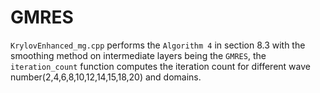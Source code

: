# GMRES

`KrylovEnhanced_mg.cpp` performs the `Algorithm 4` in section 8.3 with the smoothing method on intermediate layers being the `GMRES`, the `iteration_count` function computes the iteration count for different wave number(2,4,6,8,10,12,14,15,18,20) and domains.

